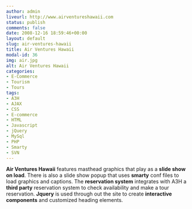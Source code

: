 ```yaml
---
author: admin
liveurl: http://www.airventureshawaii.com
status: publish
comments: false
date: 2008-12-16 18:59:46+00:00
layout: default
slug: air-ventures-hawaii
title: Air Ventures Hawaii
modal-id: 36
img: air.jpg
alt: Air Ventures Hawaii
categories:
- E-Commerce
- Tourism
- Tours
tags:
- A3H
- AJAX
- CSS
- E-commerce
- HTML
- Javascript
- jQuery
- MySql
- PHP
- Smarty
- SVN
---
```

**Air Ventures Hawaii** features masthead graphics that play as a **slide show on load**. There is also a slide show popup that uses **smarty** conf files to load graphics and captions. The **reservation system** integrates with A3H a **third party** reservation system to check availability and make a tour reservation. **Jquery** is used through out the site to create **interactive components** and customized heading elements.

